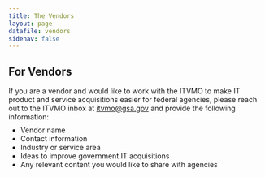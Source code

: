 ```yaml
---
title: The Vendors
layout: page
datafile: vendors
sidenav: false
---
```


<section class="grid-container clearfix padding-left-0 padding-right-1">
<h1 class="margin-top-0">For Vendors</h1>
    <div class="grid-row">
          <p style="margin-bottom:-5px;">If you are a vendor and would like to work with the ITVMO to make IT product and service acquisitions easier for federal agencies, please reach out to the ITVMO inbox at <a href="mailto:itvmo@gsa.gov">itvmo@gsa.gov</a> and provide the following information:
          <ul class="usa-graphic-list">
             <li>Vendor name</li>
             <li>Contact information</li>
             <li>Industry or service area</li>
             <li>Ideas to improve government IT acquisitions</li>
             <li>Any relevant content you would like to share with agencies</li>
          </ul></p>
    </div>
<!--
<div class="usa-table-container--scrollable">
<table class="usa-table">
  <caption></caption>
  {% assign rows = site.data.vendors %}
  <th class="row-color">Title</th>
  <th class="row-color">Type</th>
  <th class="row-color">Problem Statement</th>
  <th class="row-color">Description</th>
  <th class="row-color">Last Updated</th>
    {% for row in rows %}
    <tr>
      <td><a href="{{  row.Link }}">{{  row.Title }}</a></td>
      <td>{{  row.Type }}</td>
      <td>{{  row.Problem_Statement }}</td>
      <td>{{  row.Description }}</td>
      <td>{{  row.Last_Updated }}</td>
    </tr>
    {% endfor %}
  </table>
</div>-->
</section>